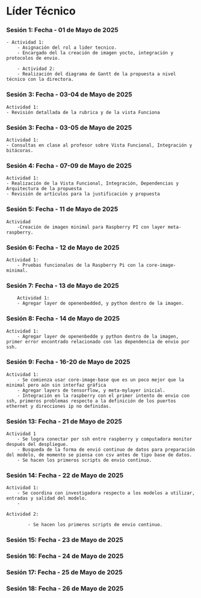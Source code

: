 # Líder Técnico

### Sesión 1: Fecha - 01 de Mayo de 2025

    - Actividad 1:
        - Asignación del rol a lider tecnico.
        - Encargado del la creación de imagen yocto, integración y protocolos de envio.
    
        - Actividad 2: 
        - Realización del diagrama de Gantt de la propuesta a nivel técnico con la directora.

### Sesión 3: Fecha - 03-04 de Mayo de 2025
    Actividad 1:
    - Revisión detallada de la rubrica y de la vista Funciona
### Sesión 3: Fecha - 03-05 de Mayo de 2025
    Actividad 1:
    - Consultas en clase al profesor sobre Vista Funcional, Integración y bitácoras.
### Sesión 4: Fecha - 07-09 de Mayo de 2025
    Actividad 1:
    - Realización de la Vista Funcional, Integración, Dependencias y Arquitectura de la propuesta
    - Revisión de artículos para la justificación y propuesta 

### Sesión 5: Fecha - 11 de Mayo de 2025
    Actividad
        -Creación de imagen minimal para Raspberry PI con layer meta-raspberry.
### Sesión 6: Fecha - 12 de Mayo de 2025
    Actividad 1:
        - Pruebas funcionales de la Raspberry Pi con la core-image-minimal.

### Sesión 7: Fecha - 13 de Mayo de 2025
        Actividad 1:
        - Agregar layer de openenbedded, y python dentro de la imagen.

### Sesión 8: Fecha - 14 de Mayo de 2025
    Actividad 1:
        - Agregar layer de openenbedde y python dentro de la imagen, primer error encontrado relacionado con las dependencia de envio por ssh.

### Sesión 9: Fecha - 16-20 de Mayo de 2025
    Actividad 1:
        - Se comienza usar core-image-base que es un poco mejor que la minimal pero aún sin interfaz gráfica
        - Agregar layers de tensorflow, y meta-mylayer inicial.
        - Integración en la raspberry con el primer intento de envio con ssh, primeros problemas respecto a la definición de los puertos ethernet y direcciones ip no definidas.


### Sesión 13: Fecha - 21 de Mayo de 2025
    Actividad 1
        - Se logra conectar por ssh entre raspberry y computadora monitor después del despliegue.
        - Busqueda de la forma de envió continuo de datos para preparación del modelo, de momento se piensa con csv antes de tipo base de datos.
        - Se hacen los primeros scripts de envio continuo.

### Sesión 14: Fecha - 22 de Mayo de 2025
    Actividad 1:
        - Se coordina con investigadora respecto a los modelos a utilizar, entradas y salidad del modelo.
        - 
        
    Actividad 2:
    
            - Se hacen los primeros scripts de envio continuo.

### Sesión 15: Fecha - 23 de Mayo de 2025

### Sesión 16: Fecha - 24 de Mayo de 2025

### Sesión 17: Fecha - 25 de Mayo de 2025

### Sesión 18: Fecha - 26 de Mayo de 2025
